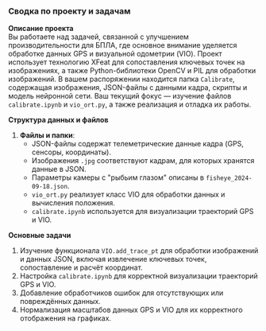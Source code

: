 ### Сводка по проекту и задачам

**Описание проекта**  
Вы работаете над задачей, связанной с улучшением производительности для БПЛА, где основное внимание уделяется обработке данных GPS и визуальной одометрии (VIO). Проект использует технологию XFeat для сопоставления ключевых точек на изображениях, а также Python-библиотеки OpenCV и PIL для обработки изображений. В вашем распоряжении находится папка `Calibrate`, содержащая изображения, JSON-файлы с данными кадра, скрипты и модель нейронной сети. Ваш текущий фокус — изучение файлов `calibrate.ipynb` и `vio_ort.py`, а также реализация и отладка их работы.

**Структура данных и файлов**  
1. **Файлы и папки**:
   - JSON-файлы содержат телеметрические данные кадра (GPS, сенсоры, координаты).
   - Изображения `.jpg` соответствуют кадрам, для которых хранятся данные в JSON.
   - Параметры камеры с "рыбьим глазом" описаны в `fisheye_2024-09-18.json`.
   - `vio_ort.py` реализует класс VIO для обработки данных и вычисления положения.
   - `calibrate.ipynb` используется для визуализации траекторий GPS и VIO.

**Основные задачи**  
1. Изучение функционала `VIO.add_trace_pt` для обработки изображений и данных JSON, включая извлечение ключевых точек, сопоставление и расчёт координат.
2. Настройка `calibrate.ipynb` для корректной визуализации траекторий GPS и VIO.
3. Добавление обработчиков ошибок для отсутствующих или повреждённых данных.
4. Нормализация масштабов данных GPS и VIO для их корректного отображения на графиках.